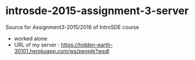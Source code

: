 # introsde-2015-assignment-3-server
Source for Assignment3-2015/2016 of IntroSDE course

- worked alone
- URL of my server : https://hidden-earth-30101.herokuapp.com/ws/people?wsdl
